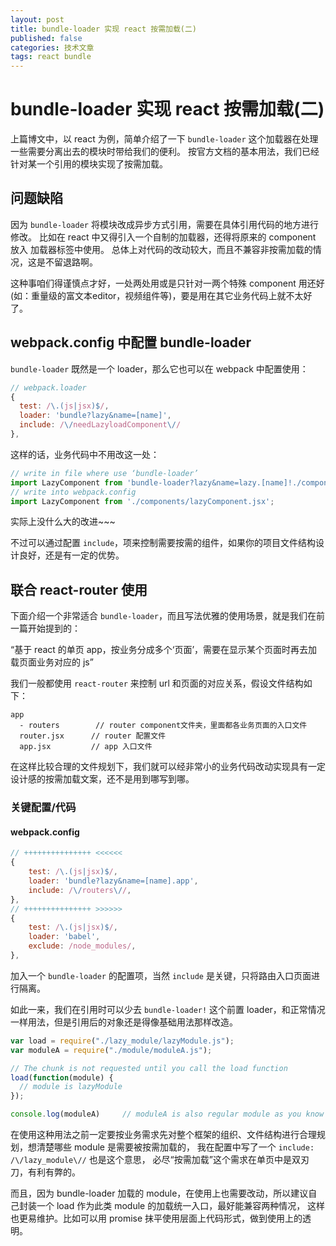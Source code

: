 ```yaml
---
layout: post
title: bundle-loader 实现 react 按需加载(二)
published: false
categories: 技术文章
tags: react bundle
---
```


# bundle-loader 实现 react 按需加载(二)

上篇博文中，以 react 为例，简单介绍了一下 `bundle-loader` 这个加载器在处理一些需要分离出去的模块时带给我们的便利。
按官方文档的基本用法，我们已经针对某一个引用的模块实现了按需加载。

## 问题缺陷

因为 `bundle-loader` 将模块改成异步方式引用，需要在具体引用代码的地方进行修改。
比如在 react 中又得引入一个自制的加载器，还得将原来的 component 放入 加载器标签中使用。
总体上对代码的改动较大，而且不兼容非按需加载的情况，这是不留退路啊。

这种事咱们得谨慎点才好，一处两处用或是只针对一两个特殊 component 用还好(如：重量级的富文本editor，视频组件等)，要是用在其它业务代码上就不太好了。

## webpack.config 中配置 bundle-loader

`bundle-loader` 既然是一个 loader，那么它也可以在 webpack 中配置使用：

~~~javascript
// webpack.loader
{
  test: /\.(js|jsx)$/,
  loader: 'bundle?lazy&name=[name]',
  include: /\/needLazyloadComponent\//
},
~~~

这样的话，业务代码中不用改这一处：

~~~javascript
// write in file where use ‘bundle-loader’
import LazyComponent from 'bundle-loader?lazy&name=lazy.[name]!./components/lazyComponent.jsx';
// write into webpack.config
import LazyComponent from './components/lazyComponent.jsx';
~~~

实际上没什么大的改进~~~

不过可以通过配置 `include`，项来控制需要按需的组件，如果你的项目文件结构设计良好，还是有一定的优势。

## 联合 react-router 使用

下面介绍一个非常适合 `bundle-loader`，而且写法优雅的使用场景，就是我们在前一篇开始提到的：

“基于 react 的单页 app，按业务分成多个‘页面’，需要在显示某个页面时再去加载页面业务对应的 js”

我们一般都使用 `react-router` 来控制 url 和页面的对应关系，假设文件结构如下：

~~~
app
  - routers        // router component文件夹，里面都各业务页面的入口文件
  router.jsx      // router 配置文件
  app.jsx         // app 入口文件
~~~

在这样比较合理的文件规划下，我们就可以经非常小的业务代码改动实现具有一定设计感的按需加载文案，还不是用到哪写到哪。

### 关键配置/代码

#### webpack.config

~~~javascript
// +++++++++++++++ <<<<<<
{
    test: /\.(js|jsx)$/,
    loader: 'bundle?lazy&name=[name].app',
    include: /\/routers\//,
},
// +++++++++++++++ >>>>>>
{
    test: /\.(js|jsx)$/,
    loader: 'babel',
    exclude: /node_modules/,
},
~~~

加入一个 `bundle-loader` 的配置项，当然 `include` 是关键，只将路由入口页面进行隔离。

如此一来，我们在引用时可以少去 `bundle-loader!` 这个前置 loader，和正常情况一样用法，但是引用后的对象还是得像基础用法那样改造。

~~~javascript
var load = require("./lazy_module/lazyModule.js");
var moduleA = require("./module/moduleA.js");

// The chunk is not requested until you call the load function
load(function(module) {
  // module is lazyModule
});

console.log(moduleA)     // moduleA is also regular module as you know
~~~

在使用这种用法之前一定要按业务需求先对整个框架的组织、文件结构进行合理规划，想清楚哪些 module 是需要被按需加载的，
我在配置中写了一个 `include: /\/lazy_module\//` 也是这个意思， 必尽“按需加载”这个需求在单页中是双刃刀，有利有弊的。

而且，因为 bundle-loader 加载的 module，在使用上也需要改动，所以建议自己封装一个 load 作为此类 module 的加载统一入口，最好能兼容两种情况，
这样也更易维护。比如可以用 promise 抹平使用层面上代码形式，做到使用上的透明。
